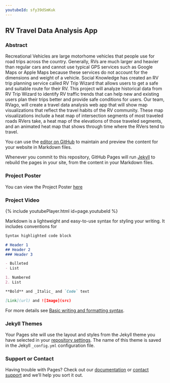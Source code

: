 ```yaml
---
youtubeId: sfy39dSmKuk
---
```

## RV Travel Data Analysis App

### Abstract
Recreational Vehicles are large motorhome vehicles that people use for road trips across the country. Generally, RVs are much larger and heavier than regular cars and cannot use typical GPS services such as Google Maps or Apple Maps because these services do not account for the dimensions and weight of a vehicle. Social Knowledge has created an RV trip planning service called RV Trip Wizard that allows users to get a safe and suitable route for their RV. This project will analyze historical data from RV Trip Wizard to identify RV traffic trends that can help new and existing users plan their trips better and provide safe conditions for users. Our team, RVago, will create a travel data analysis web app that will show map visualizations that reflect the travel habits of the RV community. These map visualizations include a heat map of intersection segments of most traveled roads RVers take, a heat map of the elevations of those traveled segments, and an animated heat map that shows through time where the RVers tend to travel.


You can use the [editor on GitHub](https://github.com/JackelynMacias/RV-Travel-Data-Analysis-Web-Application-Project/edit/main/README.md) to maintain and preview the content for your website in Markdown files.

Whenever you commit to this repository, GitHub Pages will run [Jekyll](https://jekyllrb.com/) to rebuild the pages in your site, from the content in your Markdown files.

### Project Poster
You can view the Project Poster [here](https://uta.engineering/innovationday/posters/2022/98.pdf)

### Project Video
{% include youtubePlayer.html id=page.youtubeId %}

Markdown is a lightweight and easy-to-use syntax for styling your writing. It includes conventions for

```markdown
Syntax highlighted code block

# Header 1
## Header 2
### Header 3

- Bulleted
- List

1. Numbered
2. List

**Bold** and _Italic_ and `Code` text

[Link](url) and ![Image](src)
```

For more details see [Basic writing and formatting syntax](https://docs.github.com/en/github/writing-on-github/getting-started-with-writing-and-formatting-on-github/basic-writing-and-formatting-syntax).

### Jekyll Themes

Your Pages site will use the layout and styles from the Jekyll theme you have selected in your [repository settings](https://github.com/JackelynMacias/RV-Travel-Data-Analysis-Web-Application-Project/settings/pages). The name of this theme is saved in the Jekyll `_config.yml` configuration file.

### Support or Contact

Having trouble with Pages? Check out our [documentation](https://docs.github.com/categories/github-pages-basics/) or [contact support](https://support.github.com/contact) and we’ll help you sort it out.
